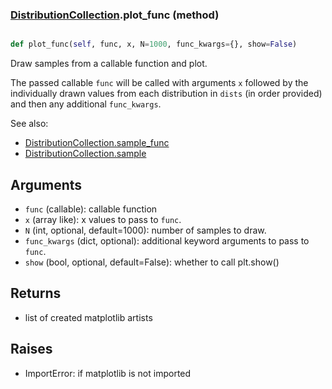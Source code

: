 ### [DistributionCollection](DistributionCollection.md).plot_func (method)


```py

def plot_func(self, func, x, N=1000, func_kwargs={}, show=False)

```



Draw samples from a callable function and plot.

The passed callable `func` will be called with arguments `x` followed by
the individually drawn values from each distribution in `dists` (in order
provided) and then any additional `func_kwargs`.

See also:

* [DistributionCollection.sample_func](DistributionCollection.sample_func.md)
* [DistributionCollection.sample](DistributionCollection.sample.md)

Arguments
-----------
* `func` (callable): callable function
* `x` (array like): x values to pass to `func`.
* `N` (int, optional, default=1000): number of samples to draw.
* `func_kwargs` (dict, optional): additional keyword arguments to pass to
    `func`.
* `show` (bool, optional, default=False): whether to call plt.show()

Returns
-----------
* list of created matplotlib artists

Raises
-----------
* ImportError: if matplotlib is not imported

